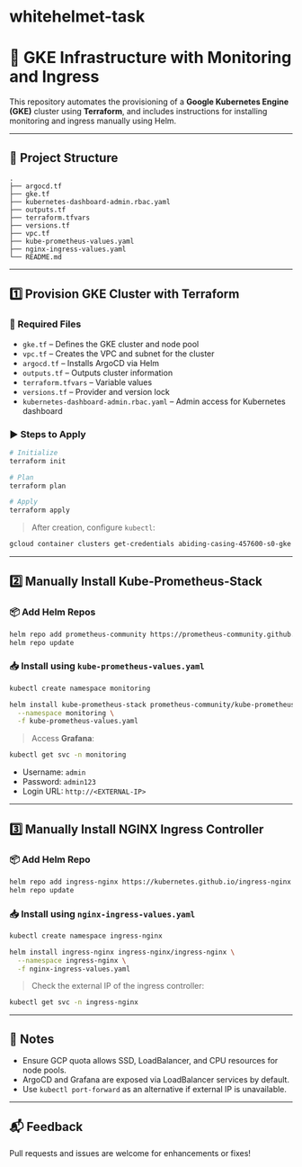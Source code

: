 # whitehelmet-task


# 🚀 GKE Infrastructure with Monitoring and Ingress

This repository automates the provisioning of a **Google Kubernetes Engine (GKE)** cluster using **Terraform**, and includes instructions for installing monitoring and ingress manually using Helm.

---

## 📁 Project Structure

```
.
├── argocd.tf
├── gke.tf
├── kubernetes-dashboard-admin.rbac.yaml
├── outputs.tf
├── terraform.tfvars
├── versions.tf
├── vpc.tf
├── kube-prometheus-values.yaml
├── nginx-ingress-values.yaml
└── README.md
```

---

## 1️⃣ Provision GKE Cluster with Terraform

### 🧱 Required Files

- `gke.tf` – Defines the GKE cluster and node pool
- `vpc.tf` – Creates the VPC and subnet for the cluster
- `argocd.tf` – Installs ArgoCD via Helm
- `outputs.tf` – Outputs cluster information
- `terraform.tfvars` – Variable values
- `versions.tf` – Provider and version lock
- `kubernetes-dashboard-admin.rbac.yaml` – Admin access for Kubernetes dashboard

### ▶️ Steps to Apply

```bash
# Initialize
terraform init

# Plan
terraform plan 

# Apply
terraform apply 
```

> After creation, configure `kubectl`:
```bash
gcloud container clusters get-credentials abiding-casing-457600-s0-gke --zone us-east1-b

```

---

## 2️⃣ Manually Install Kube-Prometheus-Stack

### 📦 Add Helm Repos

```bash
helm repo add prometheus-community https://prometheus-community.github.io/helm-charts
helm repo update
```

### 📥 Install using `kube-prometheus-values.yaml`

```bash
kubectl create namespace monitoring

helm install kube-prometheus-stack prometheus-community/kube-prometheus-stack \
  --namespace monitoring \
  -f kube-prometheus-values.yaml
```

> Access **Grafana**:
```bash
kubectl get svc -n monitoring
```

- Username: `admin`
- Password: `admin123`
- Login URL: `http://<EXTERNAL-IP>`

---

## 3️⃣ Manually Install NGINX Ingress Controller

### 📦 Add Helm Repo

```bash
helm repo add ingress-nginx https://kubernetes.github.io/ingress-nginx
helm repo update
```

### 📥 Install using `nginx-ingress-values.yaml`

```bash
kubectl create namespace ingress-nginx

helm install ingress-nginx ingress-nginx/ingress-nginx \
  --namespace ingress-nginx \
  -f nginx-ingress-values.yaml
```

> Check the external IP of the ingress controller:
```bash
kubectl get svc -n ingress-nginx
```

---

## 📌 Notes

- Ensure GCP quota allows SSD, LoadBalancer, and CPU resources for node pools.
- ArgoCD and Grafana are exposed via LoadBalancer services by default.
- Use `kubectl port-forward` as an alternative if external IP is unavailable.

---

## 📬 Feedback

Pull requests and issues are welcome for enhancements or fixes!
